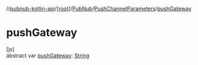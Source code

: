 //[pubnub-kotlin-api](../../../../index.md)/[[root]](../../index.md)/[PubNub](../index.md)/[PushChannelParameters](index.md)/[pushGateway](push-gateway.md)

# pushGateway

[js]\
abstract var [pushGateway](push-gateway.md): [String](https://kotlinlang.org/api/core/kotlin-stdlib/kotlin/-string/index.html)
